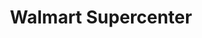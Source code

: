 ---
title: "Walmart Supercenter"
url: /fort-collins/walmart-supercenter-south-mason-street/
shop: supermarket
---